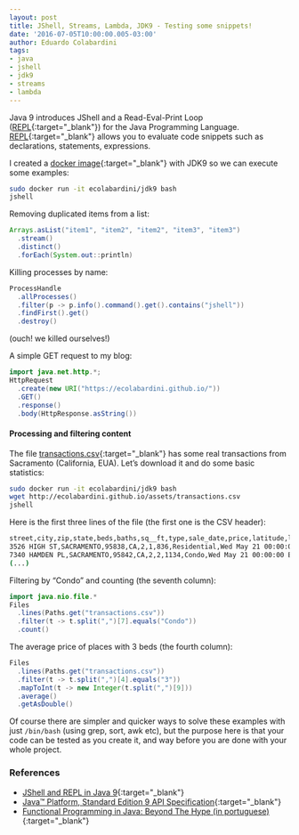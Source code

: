 ```yaml
---
layout: post
title: JShell, Streams, Lambda, JDK9 - Testing some snippets!
date: '2016-07-05T10:00:00.005-03:00'
author: Eduardo Colabardini
tags: 
- java
- jshell
- jdk9
- streams
- lambda
---
```


Java 9 introduces JShell and a Read-Eval-Print Loop ([REPL](https://en.wikipedia.org/wiki/Read%E2%80%93eval%E2%80%93print_loop){:target="_blank"}) for the Java Programming Language. [REPL](https://en.wikipedia.org/wiki/Read%E2%80%93eval%E2%80%93print_loop){:target="_blank"} allows you to evaluate code snippets such as declarations, statements, expressions. 

I created a [docker image](https://github.com/ecolabardini/docker-jshell){:target="_blank"} with JDK9 so we can execute some examples:

~~~ bash
sudo docker run -it ecolabardini/jdk9 bash
jshell
~~~

Removing duplicated items from a list:

~~~ java
Arrays.asList("item1", "item2", "item2", "item3", "item3")
  .stream()
  .distinct()
  .forEach(System.out::println)
~~~

Killing processes by name:

~~~ java
ProcessHandle
  .allProcesses()
  .filter(p -> p.info().command().get().contains("jshell"))
  .findFirst().get()
  .destroy()
~~~

(ouch! we killed ourselves!)

A simple GET request to my blog:

~~~ java
import java.net.http.*;
HttpRequest
  .create(new URI("https://ecolabardini.github.io/"))
  .GET()
  .response()
  .body(HttpResponse.asString())
~~~

#### Processing and filtering content

The file [transactions.csv](http://ecolabardini.github.io/assets/transactions.csv){:target="_blank"} has some real transactions from Sacramento (California, EUA). Let’s download it and do some basic statistics:

~~~ bash
sudo docker run -it ecolabardini/jdk9 bash
wget http://ecolabardini.github.io/assets/transactions.csv
jshell
~~~

Here is the first three lines of the file (the first one is the CSV header):

~~~ bash
street,city,zip,state,beds,baths,sq__ft,type,sale_date,price,latitude,longitude
3526 HIGH ST,SACRAMENTO,95838,CA,2,1,836,Residential,Wed May 21 00:00:00 EDT 2008,59222,38.631913,-121.434879
7340 HAMDEN PL,SACRAMENTO,95842,CA,2,2,1134,Condo,Wed May 21 00:00:00 EDT 2008,110700,38.700051,-121.351278
(...)
~~~

Filtering by “Condo” and counting (the seventh column):

~~~ java
import java.nio.file.*
Files
  .lines(Paths.get("transactions.csv"))
  .filter(t -> t.split(",")[7].equals("Condo"))
  .count()
~~~

The average price of places with 3 beds (the fourth column):

~~~ java
Files
  .lines(Paths.get("transactions.csv"))
  .filter(t -> t.split(",")[4].equals("3"))
  .mapToInt(t -> new Integer(t.split(",")[9]))
  .average()
  .getAsDouble()
~~~

Of course there are simpler and quicker ways to solve these examples with just ``/bin/bash`` (using grep, sort, awk etc), but the purpose here is that your code can be tested as you create it, and way before you are done with your whole project.

### References

* [JShell and REPL in Java 9](https://blogs.oracle.com/java/jshell-and-repl-in-java-9){:target="_blank"}
* [Java™ Platform, Standard Edition 9 API Specification](http://download.java.net/java/jdk9/docs/api/index.html){:target="_blank"}
* [Functional Programming in Java: Beyond The Hype (in portuguese)](https://www.infoq.com/br/presentations/codigo-funcional-em-java-superando-o-hype){:target="_blank"}
